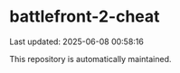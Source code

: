 # battlefront-2-cheat

Last updated: 2025-06-08 00:58:16

This repository is automatically maintained.
